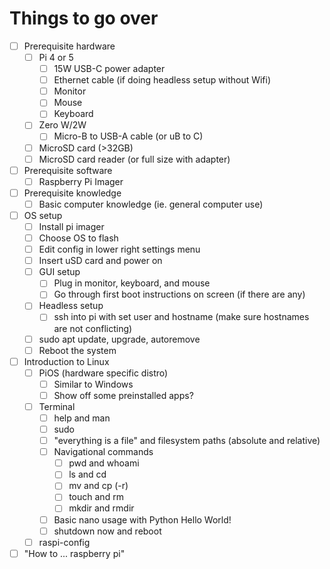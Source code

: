 # Things to go over

- [ ] Prerequisite hardware
  - [ ] Pi 4 or 5
    - [ ] 15W USB-C power adapter
    - [ ] Ethernet cable (if doing headless setup without Wifi)
    - [ ] Monitor
    - [ ] Mouse
    - [ ] Keyboard
  - [ ] Zero W/2W
    - [ ] Micro-B to USB-A cable (or uB to C)
  - [ ] MicroSD card (>32GB)
  - [ ] MicroSD card reader (or full size with adapter)
- [ ] Prerequisite software
  - [ ] Raspberry Pi Imager
- [ ] Prerequisite knowledge
  - [ ] Basic computer knowledge (ie. general computer use)
- [ ] OS setup
  - [ ] Install pi imager
  - [ ] Choose OS to flash
  - [ ] Edit config in lower right settings menu
  - [ ] Insert uSD card and power on
  - [ ] GUI setup
    - [ ] Plug in monitor, keyboard, and mouse
    - [ ] Go through first boot instructions on screen (if there are any)
  - [ ] Headless setup
    - [ ] ssh into pi with set user and hostname (make sure hostnames are not conflicting)
  - [ ] sudo apt update, upgrade, autoremove
  - [ ] Reboot the system
- [ ] Introduction to Linux
  - [ ] PiOS (hardware specific distro)
    - [ ] Similar to Windows
    - [ ] Show off some preinstalled apps?
  - [ ] Terminal
    - [ ] help and man
    - [ ] sudo
    - [ ] "everything is a file" and filesystem paths (absolute and relative)
    - [ ] Navigational commands
      - [ ] pwd and whoami
      - [ ] ls and cd
      - [ ] mv and cp (-r)
      - [ ] touch and rm
      - [ ] mkdir and rmdir
    - [ ] Basic nano usage with Python Hello World!
    - [ ] shutdown now and reboot
  - [ ] raspi-config
- [ ] "How to ... raspberry pi"
